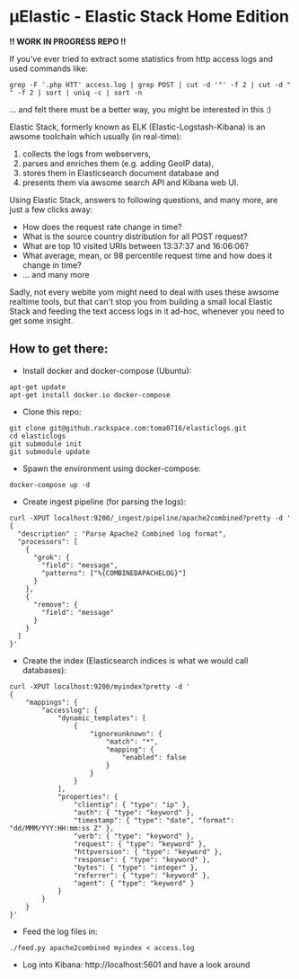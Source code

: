 µElastic - Elastic Stack Home Edition
=====================================

**!! WORK IN PROGRESS REPO !!**

If you've ever tried to extract some statistics from http access logs and used commands like:
```
grep -F '.php HTT' access.log | grep POST | cut -d '"' -f 2 | cut -d " " -f 2 | sort | uniq -c | sort -n
```
... and felt there must be a better way, you might be interested in this :)


Elastic Stack, formerly known as ELK (Elastic-Logstash-Kibana) is an awsome toolchain which usually (in real-time):

1. collects the logs from webservers,
2. parses and enriches them (e.g. adding GeoIP data),
2. stores them in Elasticsearch document database and
3. presents them via awsome search API and Kibana web UI.

Using Elastic Stack, answers to following questions, and many more, are just a few clicks away:

- How does the request rate change in time?
- What is the source country distribution for all POST request?
- What are top 10 visited URIs between 13:37:37 and 16:06:06?
- What average, mean, or 98 percentile request time and how does it change in time?
- ... and many more


Sadly, not every webite yom might need to deal with uses these awsome realtime tools, but that can't stop you from 
building a small local Elastic Stack and feeding the text access logs in it ad-hoc, whenever you need to get some insight.


How to get there:
-----------------
- Install docker and docker-compose (Ubuntu):
```
apt-get update
apt-get install docker.io docker-compose
```
- Clone this repo:
```
git clone git@github.rackspace.com:toma0716/elasticlogs.git
cd elasticlogs
git submodule init
git submodule update
```
- Spawn the environment using docker-compose:
```
docker-compose up -d
```
- Create ingest pipeline (for parsing the logs):
```
curl -XPUT localhost:9200/_ingest/pipeline/apache2combined?pretty -d '
{
  "description" : "Parse Apache2 Combined log format",
  "processors": [
    {
      "grok": {
        "field": "message",
        "patterns": ["%{COMBINEDAPACHELOG}"]
      }
    },
    {
      "remove": {
        "field": "message"
      }
    }
  ]
}'
```
- Create the index (Elasticsearch indices is what we would call databases):
```
curl -XPUT localhost:9200/myindex?pretty -d '
{
    "mappings": {
        "accesslog": {
            "dynamic_templates": [
                {
                    "ignoreunknown": {
                        "match": "*",
                        "mapping": {
                            "enabled": false
                        }
                    }
                }
            ],
            "properties": {
                "clientip": { "type": "ip" },
                "auth": { "type": "keyword" },
                "timestamp": { "type": "date", "format": "dd/MMM/YYY:HH:mm:ss Z" },
                "verb": { "type": "keyword" },
                "request": { "type": "keyword" },
                "httpversion": { "type": "keyword" },
                "response": { "type": "keyword" },
                "bytes": { "type": "integer" },
                "referrer": { "type": "keyword" },
                "agent": { "type": "keyword" }
            }
        }
    }
}'
```
- Feed the log files in:
```
./feed.py apache2combined myindex < access.log
```
- Log into Kibana: http://localhost:5601 and have a look around
